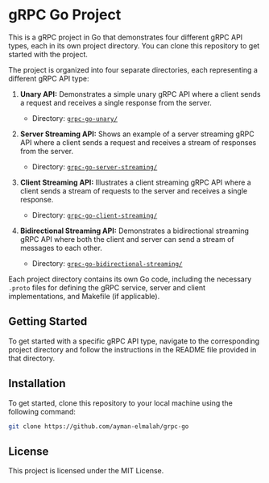# gRPC Go Project

This is a gRPC project in Go that demonstrates four different gRPC API types, each in its own project directory. You can clone this repository to get started with the project.

The project is organized into four separate directories, each representing a different gRPC API type:

1. **Unary API:** Demonstrates a simple unary gRPC API where a client sends a request and receives a single response from the server.

   - Directory: [`grpc-go-unary/`](grpc-go-unary/)

2. **Server Streaming API:** Shows an example of a server streaming gRPC API where a client sends a request and receives a stream of responses from the server.

   - Directory: [`grpc-go-server-streaming/`](grpc-go-server-streaming/)

3. **Client Streaming API:** Illustrates a client streaming gRPC API where a client sends a stream of requests to the server and receives a single response.

    - Directory: [`grpc-go-client-streaming/`](grpc-go-client-streaming/)

4. **Bidirectional Streaming API:** Demonstrates a bidirectional streaming gRPC API where both the client and server can send a stream of messages to each other.

    - Directory: [`grpc-go-bidirectional-streaming/`](grpc-go-bidirectional-streaming/)

Each project directory contains its own Go code, including the necessary `.proto` files for defining the gRPC service, server and client implementations, and Makefile (if applicable).

## Getting Started

To get started with a specific gRPC API type, navigate to the corresponding project directory and follow the instructions in the README file provided in that directory.

## Installation

To get started, clone this repository to your local machine using the following command:

```bash
git clone https://github.com/ayman-elmalah/grpc-go
```

## License

This project is licensed under the MIT License.